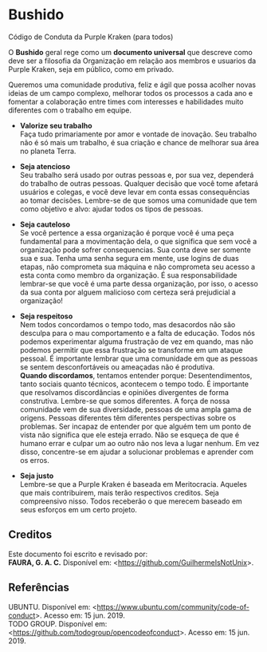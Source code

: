 # Bushido
Código de Conduta da Purple Kraken (para todos)

O <strong>Bushido</strong> geral rege como um <strong>documento universal</strong> que descreve como deve ser a filosofia da Organização em relação aos membros e usuarios da Purple Kraken, seja em público, como em privado.

Queremos uma comunidade produtiva, feliz e ágil que possa acolher novas ideias de um campo complexo, melhorar todos os processos a cada ano e fomentar a colaboração entre times com interesses e habilidades muito diferentes com o trabalho em equipe.

* <strong>Valorize seu trabalho</strong><br>
Faça tudo primariamente por amor e vontade de inovação. Seu trabalho não é só mais um trabalho, é sua criação e chance de melhorar sua área no planeta Terra.

* <strong>Seja atencioso</strong><br>
Seu trabalho será usado por outras pessoas e, por sua vez, dependerá do trabalho de outras pessoas. Qualquer decisão que você tome afetará usuários e colegas, e você deve levar em conta essas consequências ao tomar decisões. Lembre-se de que somos uma comunidade que tem como objetivo e alvo: ajudar todos os tipos de pessoas.

* <strong>Seja cauteloso</strong><br>
Se você pertence a essa organização é porque você é uma peça fundamental para a movimentação dela, o que significa que sem você a organização pode sofrer consequencias. Sua conta deve ser somente sua e sua. Tenha uma senha segura em mente, use logins de duas etapas, não comprometa sua máquina e não comprometa seu acesso a esta conta como membro da organização. É sua responsabilidade lembrar-se que você é uma parte dessa organização, por isso, o acesso da sua conta por alguem malicioso com certeza será prejudicial a organização!

* <strong>Seja respeitoso</strong><br>
Nem todos concordamos o tempo todo, mas desacordos não são desculpa para o mau comportamento e a falta de educação. Todos nós podemos experimentar alguma frustração de vez em quando, mas não podemos permitir que essa frustração se transforme em um ataque pessoal. É importante lembrar que uma comunidade em que as pessoas se sentem desconfortáveis ou ameaçadas não é produtiva.<br>
<strong>Quando discordamos</strong>, tentamos entender porque: Desentendimentos, tanto sociais quanto técnicos, acontecem o tempo todo. É importante que resolvamos discordâncias e opiniões divergentes de forma construtiva. Lembre-se que somos diferentes. A força de nossa comunidade vem de sua diversidade, pessoas de uma ampla gama de origens. Pessoas diferentes têm diferentes perspectivas sobre os problemas. Ser incapaz de entender por que alguém tem um ponto de vista não significa que ele esteja errado. Não se esqueça de que é humano errar e culpar um ao outro não nos leva a lugar nenhum. Em vez disso, concentre-se em ajudar a solucionar problemas e aprender com os erros.

* <strong>Seja justo</strong><br>
Lembre-se que a Purple Kraken é baseada em Meritocracia. Aqueles que mais contribuirem, mais terão respectivos creditos. Seja compreensivo nisso. Todos receberão o que merecem baseado em seus esforços em um certo projeto.

## Creditos
Este documento foi escrito e revisado por:<br>
<strong>FAURA, G. A. C.</strong> Disponível em: &lt;https://github.com/GuilhermeIsNotUnix&gt;.

## Referências
UBUNTU. Disponível em: &lt;https://www.ubuntu.com/community/code-of-conduct&gt;. Acesso em: 15 jun. 2019.<br>
TODO GROUP. Disponível em: &lt;https://github.com/todogroup/opencodeofconduct&gt;. Acesso em: 15 jun. 2019.
